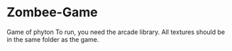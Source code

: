 # Zombee-Game
Game of phyton
To run, you need the arcade library.
All textures should be in the same folder as the game.
